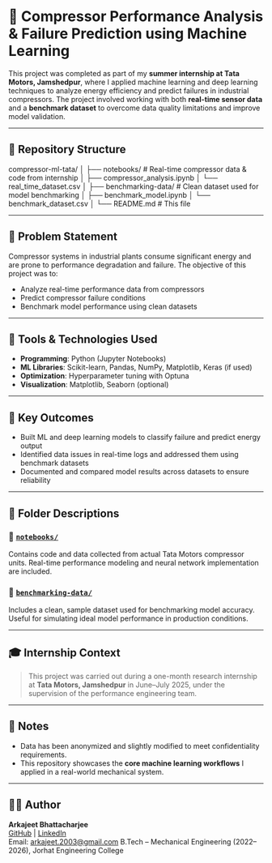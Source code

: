 # 🚀 Compressor Performance Analysis & Failure Prediction using Machine Learning

This project was completed as part of my **summer internship at Tata Motors, Jamshedpur**, where I applied machine learning and deep learning techniques to analyze energy efficiency and predict failures in industrial compressors. The project involved working with both **real-time sensor data** and a **benchmark dataset** to overcome data quality limitations and improve model validation.

---

## 📁 Repository Structure

compressor-ml-tata/
│
├── notebooks/ # Real-time compressor data & code from internship
│ ├── compressor_analysis.ipynb
│ └── real_time_dataset.csv
│
├── benchmarking-data/ # Clean dataset used for model benchmarking
│ ├── benchmark_model.ipynb
│ └── benchmark_dataset.csv
│
└── README.md # This file



---

## 🧠 Problem Statement

Compressor systems in industrial plants consume significant energy and are prone to performance degradation and failure. The objective of this project was to:
- Analyze real-time performance data from compressors
- Predict compressor failure conditions
- Benchmark model performance using clean datasets

---

## 🔧 Tools & Technologies Used

- **Programming**: Python (Jupyter Notebooks)
- **ML Libraries**: Scikit-learn, Pandas, NumPy, Matplotlib, Keras (if used)
- **Optimization**: Hyperparameter tuning with Optuna
- **Visualization**: Matplotlib, Seaborn (optional)

---

## 📌 Key Outcomes

- Built ML and deep learning models to classify failure and predict energy output
- Identified data issues in real-time logs and addressed them using benchmark datasets
- Documented and compared model results across datasets to ensure reliability

---

## 📂 Folder Descriptions

### 🔹 [`notebooks/`](./notebooks/)
Contains code and data collected from actual Tata Motors compressor units. Real-time performance modeling and neural network implementation are included.

### 🔹 [`benchmarking-data/`](./benchmarking-data/)
Includes a clean, sample dataset used for benchmarking model accuracy. Useful for simulating ideal model performance in production conditions.

---

## 🎓 Internship Context

> This project was carried out during a one-month research internship at **Tata Motors, Jamshedpur** in June–July 2025, under the supervision of the performance engineering team.

---

## 📌 Notes

- Data has been anonymized and slightly modified to meet confidentiality requirements.
- This repository showcases the **core machine learning workflows** I applied in a real-world mechanical system.

---

## 👨‍💻 Author

**Arkajeet Bhattacharjee**  
[GitHub](https://github.com/Arkajeet7) | [LinkedIn](https://linkedin.com/in/ArkajeetBhattacharjee)  
Email: arkajeet.2003@gmail.com 
B.Tech – Mechanical Engineering (2022–2026), Jorhat Engineering College
